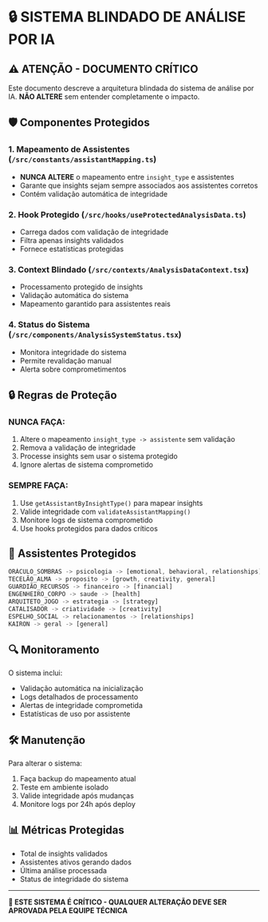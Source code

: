
# 🔒 SISTEMA BLINDADO DE ANÁLISE POR IA

## ⚠️ ATENÇÃO - DOCUMENTO CRÍTICO

Este documento descreve a arquitetura blindada do sistema de análise por IA. **NÃO ALTERE** sem entender completamente o impacto.

## 🛡️ Componentes Protegidos

### 1. Mapeamento de Assistentes (`/src/constants/assistantMapping.ts`)
- **NUNCA ALTERE** o mapeamento entre `insight_type` e assistentes
- Garante que insights sejam sempre associados aos assistentes corretos
- Contém validação automática de integridade

### 2. Hook Protegido (`/src/hooks/useProtectedAnalysisData.ts`)
- Carrega dados com validação de integridade
- Filtra apenas insights validados
- Fornece estatísticas protegidas

### 3. Context Blindado (`/src/contexts/AnalysisDataContext.tsx`)
- Processamento protegido de insights
- Validação automática do sistema
- Mapeamento garantido para assistentes reais

### 4. Status do Sistema (`/src/components/AnalysisSystemStatus.tsx`)
- Monitora integridade do sistema
- Permite revalidação manual
- Alerta sobre comprometimentos

## 🔒 Regras de Proteção

### NUNCA FAÇA:
1. Altere o mapeamento `insight_type -> assistente` sem validação
2. Remova a validação de integridade
3. Processe insights sem usar o sistema protegido
4. Ignore alertas de sistema comprometido

### SEMPRE FAÇA:
1. Use `getAssistantByInsightType()` para mapear insights
2. Valide integridade com `validateAssistantMapping()`
3. Monitore logs de sistema comprometido
4. Use hooks protegidos para dados críticos

## 🚨 Assistentes Protegidos

```typescript
ORÁCULO_SOMBRAS -> psicologia -> [emotional, behavioral, relationships]
TECELÃO_ALMA -> proposito -> [growth, creativity, general]
GUARDIÃO_RECURSOS -> financeiro -> [financial]
ENGENHEIRO_CORPO -> saude -> [health]
ARQUITETO_JOGO -> estrategia -> [strategy]
CATALISADOR -> criatividade -> [creativity]
ESPELHO_SOCIAL -> relacionamentos -> [relationships]
KAIRON -> geral -> [general]
```

## 🔍 Monitoramento

O sistema inclui:
- Validação automática na inicialização
- Logs detalhados de processamento
- Alertas de integridade comprometida
- Estatísticas de uso por assistente

## 🛠️ Manutenção

Para alterar o sistema:
1. Faça backup do mapeamento atual
2. Teste em ambiente isolado
3. Valide integridade após mudanças
4. Monitore logs por 24h após deploy

## 📊 Métricas Protegidas

- Total de insights validados
- Assistentes ativos gerando dados
- Última análise processada
- Status de integridade do sistema

---

**🔐 ESTE SISTEMA É CRÍTICO - QUALQUER ALTERAÇÃO DEVE SER APROVADA PELA EQUIPE TÉCNICA**
